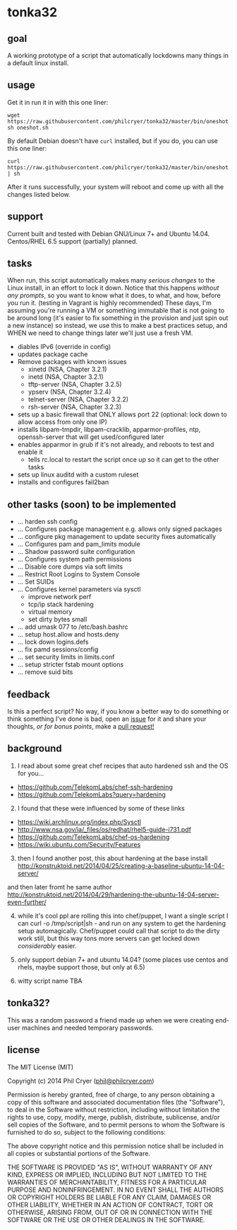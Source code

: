 tonka32
=======

## goal

A working prototype of a script that automatically lockdowns many things in a default linux install.

## usage
Get it in run it in with this one liner:

    wget https://raw.githubusercontent.com/philcryer/tonka32/master/bin/oneshot.sh; sh oneshot.sh

By default Debian doesn't have <code>curl</code> installed, but if you do, you can use this one liner:
    
    curl https://raw.githubusercontent.com/philcryer/tonka32/master/bin/oneshot.sh | sh
    
After it runs successfully, your system will reboot and come up with all the changes listed below.

## support

Current built and tested with Debian GNU/Linux 7+ and Ubuntu 14.04. Centos/RHEL 6.5 support (partially) planned.

## tasks

When run, this script automatically makes many *serious changes* to the Linux install, in an effort to lock it down. Notice that this happens *without any prompts*, so you want to know what it does, to what, and how, before you run it. (testing in Vagrant is highly recommended) These days, I'm assuming you're running a VM or something immutable that is not going to be around long (it's easier to fix something in the provision and just spin out a new instance) so instead, we use this to make a best practices setup, and WHEN we need to change things later we'll just use a fresh VM. 

* diables IPv6 (override in config)
* updates package cache
* Remove packages with known issues
	- xinetd (NSA, Chapter 3.2.1)
	- inetd (NSA, Chapter 3.2.1)
	- tftp-server (NSA, Chapter 3.2.5)
	- ypserv (NSA, Chapter 3.2.4)
	- telnet-server (NSA, Chapter 3.2.2)
	- rsh-server (NSA, Chapter 3.2.3)
* sets up a basic firewall that ONLY allows port 22 (optional: lock down to allow access from only one IP)
* installs libpam-tmpdir, libpam-cracklib, apparmor-profiles, ntp, openssh-server that will get used/configured later
* enables apparmor in grub if it's not already, and reboots to test and enable it
	- tells rc.local to restart the script once up so it can get to the other tasks
* sets up linux auditd with a custom ruleset
* installs and configures fail2ban

## other tasks (soon) to be implemented
* ... harden ssh config
* ... Configures package management e.g. allows only signed packages
* ... configure pkg management to update security fixes automatically
* ... Configures pam and pam_limits module
* ... Shadow password suite configuration
* ... Configures system path permissions
* ... Disable core dumps via soft limits
* ... Restrict Root Logins to System Console
* ... Set SUIDs
* ... Configures kernel parameters via sysctl
	- improve network perf
	- tcp/ip stack hardening
	- virtual memory
	- set dirty bytes small
* ... add umask 077 to /etc/bash.bashrc
* ... setup host.allow and hosts.deny
* ... lock down logins.defs
* ... fix pamd sessions/config
* ... set security limits in limits.conf
* ... setup stricter fstab mount options
* ... remove suid bits

## feedback

Is this a perfect script? No way, if you know a better way to do something or think something I've done is bad, open an [issue](https://github.com/philcryer/tonka32/issues) for it and share your thoughts, *or for bonus points*, make a [pull request!](https://github.com/blog/712-pull-requests-2-0)

## background
1) I read about some great chef recipes that auto hardened ssh and the OS for you...
* https://github.com/TelekomLabs/chef-ssh-hardening
* https://github.com/TelekomLabs?query=hardening
 
2) I found that these were influenced by some of these links
* https://wiki.archlinux.org/index.php/Sysctl
* http://www.nsa.gov/ia/_files/os/redhat/rhel5-guide-i731.pdf
* https://github.com/TelekomLabs/chef-os-hardening
* https://wiki.ubuntu.com/Security/Features
 
3) then I found another post, this about hardening at the base install
http://konstruktoid.net/2014/04/25/creating-a-baseline-ubuntu-14-04-server/
 
and then later fromt he same author
http://konstruktoid.net/2014/04/29/hardening-the-ubuntu-14-04-server-even-further/
 
4) while it's cool ppl are rolling this into chef/puppet, I want a single script I can curl -o /tmp/script|sh - and run on any system to get the hardening setup automagically. Chef/puppet could call that script to do the dirty work still, but this way tons more servers can get locked down *considerably* easier. 

5) only support debian 7+ and ubuntu 14.04? (some places use centos and rhels, maybe support those, but only at 6.5)

6) witty script name TBA

## tonka32?

This was a random password a friend made up when we were creating end-user machines and needed temporary passwords.

## license
The MIT License (MIT)

Copyright (c) 2014 Phil Cryer (phil@philcryer.com)

Permission is hereby granted, free of charge, to any person obtaining a copy
of this software and associated documentation files (the "Software"), to deal
in the Software without restriction, including without limitation the rights
to use, copy, modify, merge, publish, distribute, sublicense, and/or sell
copies of the Software, and to permit persons to whom the Software is
furnished to do so, subject to the following conditions:

The above copyright notice and this permission notice shall be included in all
copies or substantial portions of the Software.

THE SOFTWARE IS PROVIDED "AS IS", WITHOUT WARRANTY OF ANY KIND, EXPRESS OR
IMPLIED, INCLUDING BUT NOT LIMITED TO THE WARRANTIES OF MERCHANTABILITY,
FITNESS FOR A PARTICULAR PURPOSE AND NONINFRINGEMENT. IN NO EVENT SHALL THE
AUTHORS OR COPYRIGHT HOLDERS BE LIABLE FOR ANY CLAIM, DAMAGES OR OTHER
LIABILITY, WHETHER IN AN ACTION OF CONTRACT, TORT OR OTHERWISE, ARISING FROM,
OUT OF OR IN CONNECTION WITH THE SOFTWARE OR THE USE OR OTHER DEALINGS IN THE
SOFTWARE.

